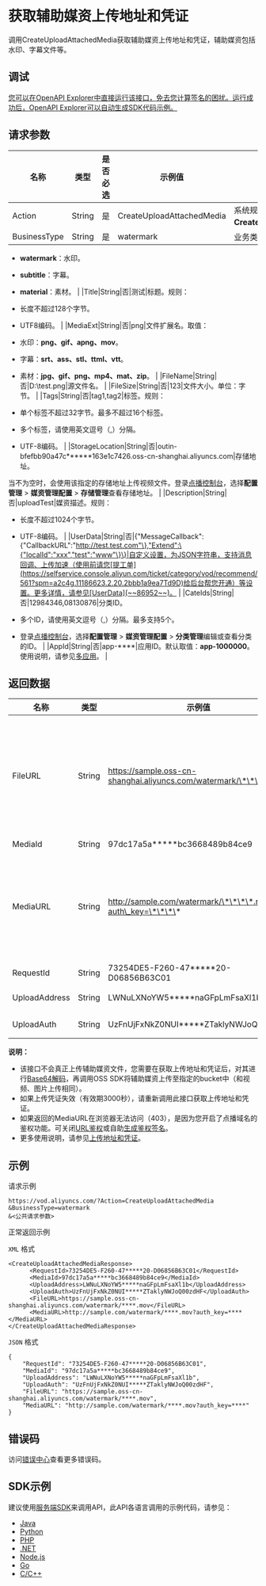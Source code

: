 # 获取辅助媒资上传地址和凭证

调用CreateUploadAttachedMedia获取辅助媒资上传地址和凭证，辅助媒资包括水印、字幕文件等。

## 调试

[您可以在OpenAPI Explorer中直接运行该接口，免去您计算签名的困扰。运行成功后，OpenAPI Explorer可以自动生成SDK代码示例。](https://api.aliyun.com/#product=vod&api=CreateUploadAttachedMedia&type=RPC&version=2017-03-21)

## 请求参数

|名称|类型|是否必选|示例值|描述|
|--|--|----|---|--|
|Action|String|是|CreateUploadAttachedMedia|系统规定参数。取值：**CreateUploadAttachedMedia**。 |
|BusinessType|String|是|watermark|业务类型。取值：

 -   **watermark**：水印。
-   **subtitle**：字幕。
-   **material**：素材。 |
|Title|String|否|测试|标题。规则：

 -   长度不超过128个字节。
-   UTF8编码。 |
|MediaExt|String|否|png|文件扩展名。取值：

 -   水印：**png、gif、apng、mov**。
-   字幕：**srt、ass、stl、ttml、vtt**。
-   素材：**jpg、gif、png、mp4、mat、zip**。 |
|FileName|String|否|D:\\test.png|源文件名。 |
|FileSize|String|否|123|文件大小。单位：字节。 |
|Tags|String|否|tag1,tag2|标签。规则：

 -   单个标签不超过32字节。最多不超过16个标签。
-   多个标签，请使用英文逗号（,）分隔。
-   UTF-8编码。 |
|StorageLocation|String|否|outin-bfefbb90a47c\*\*\*\*\*\*163e1c7426.oss-cn-shanghai.aliyuncs.com|存储地址。

 当不为空时，会使用该指定的存储地址上传视频文件。登录[点播控制台](https://vod.console.aliyun.com/?spm=a2c4g.11186623.2.15.6948257eaZ4m54#/vod/settings/censored)，选择**配置管理** \> **媒资管理配置** \> **存储管理**查看存储地址。 |
|Description|String|否|uploadTest|媒资描述。规则：

 -   长度不超过1024个字节。
-   UTF-8编码。 |
|UserData|String|否|\{"MessageCallback":\{"CallbackURL":"http://test.test.com"\},"Extend":\{"localId":"xxx","test":"www"\}\}|自定义设置，为JSON字符串，支持消息回调、上传加速（使用前请您[提工单](https://selfservice.console.aliyun.com/ticket/category/vod/recommend/561?spm=a2c4g.11186623.2.20.2bbb1a9ea7Td9D)给后台帮您开通）等设置。更多详情，请参见[UserData](~~86952~~)。 |
|CateIds|String|否|12984346,08130876|分类ID。

 -   多个ID，请使用英文逗号（,）分隔。最多支持5个。
-   登录[点播控制台](https://vod.console.aliyun.com/?spm=a2c4g.11186623.2.15.6948257eaZ4m54#/vod/settings/censored)，选择**配置管理** \> **媒资管理配置** \> **分类管理**编辑或查看分类的ID。 |
|AppId|String|否|app-\*\*\*\*|应用ID。默认取值：**app-1000000**。使用说明，请参见[多应用](~~113600~~)。 |

## 返回数据

|名称|类型|示例值|描述|
|--|--|---|--|
|FileURL|String|https://sample.oss-cn-shanghai.aliyuncs.com/watermark/\*\*\*\*.mov|文件OSS地址（不带鉴权）。添加水印时该地址可做为[添加水印](~~98617~~)接口的入参FileUrl。 |
|MediaId|String|97dc17a5a\*\*\*\*\*bc3668489b84ce9|媒资ID。 |
|MediaURL|String|http://sample.com/watermark/\*\*\*\*.mov?auth\_key=\*\*\*\*|媒资地址。如果配置了CDN域名则返回CDN地址，否则为OSS地址。 |
|RequestId|String|73254DE5-F260-47\*\*\*\*\*20-D06856B63C01|请求ID。 |
|UploadAddress|String|LWNuLXNoYW5\*\*\*\*\*naGFpLmFsaXl1b|上传地址。 |
|UploadAuth|String|UzFnUjFxNkZ0NUI\*\*\*\*\*ZTaklyNWJoQ00zdHF|上传凭证。 |

**说明：**

-   该接口不会真正上传辅助媒资文件，您需要在获取上传地址和凭证后，对其进行[Base64解码](~~55397~~)，再调用OSS SDK将辅助媒资上传至指定的bucket中（和视频、图片上传相同）。
-   如果上传凭证失效（有效期3000秒），请重新调用此接口获取上传地址和凭证。
-   如果返回的MediaURL在浏览器无法访问（403），是因为您开启了点播域名的鉴权功能。可关闭[URL鉴权](~~86090~~)或自助[生成鉴权签名](~~57007~~)。
-   更多使用说明，请参见[上传地址和凭证](~~55397~~)。

## 示例

请求示例

```
https://vod.aliyuncs.com/?Action=CreateUploadAttachedMedia
&BusinessType=watermark
&<公共请求参数>
```

正常返回示例

`XML` 格式

```
<CreateUploadAttachedMediaResponse>
	  <RequestId>73254DE5-F260-47*****20-D06856B63C01</RequestId>
	  <MediaId>97dc17a5a*****bc3668489b84ce9</MediaId>
	  <UploadAddress>LWNuLXNoYW5*****naGFpLmFsaXl1b</UploadAddress>
	  <UploadAuth>UzFnUjFxNkZ0NUI*****ZTaklyNWJoQ00zdHF</UploadAuth>
	  <FileURL>https://sample.oss-cn-shanghai.aliyuncs.com/watermark/****.mov</FileURL>
	  <MediaURL>http://sample.com/watermark/****.mov?auth_key=****</MediaURL>
</CreateUploadAttachedMediaResponse>
```

`JSON` 格式

```
{
    "RequestId": "73254DE5-F260-47*****20-D06856B63C01",
    "MediaId": "97dc17a5a*****bc3668489b84ce9",
    "UploadAddress": "LWNuLXNoYW5*****naGFpLmFsaXl1b",
    "UploadAuth": "UzFnUjFxNkZ0NUI*****ZTaklyNWJoQ00zdHF",
    "FileURL": "https://sample.oss-cn-shanghai.aliyuncs.com/watermark/****.mov",
    "MediaURL": "http://sample.com/watermark/****.mov?auth_key=****"
}
```

## 错误码

访问[错误中心](https://error-center.alibabacloud.com/status/product/vod)查看更多错误码。

## SDK示例

建议使用[服务端SDK](~~101789~~)来调用API，此API各语言调用的示例代码，请参见：

-   [Java](~~61063~~)
-   [Python](~~61054~~)
-   [PHP](~~61069~~)
-   [.NET](~~84750~~)
-   [Node.js](~~101396~~)
-   [Go](~~101411~~)
-   [C/C++](~~101261~~)

